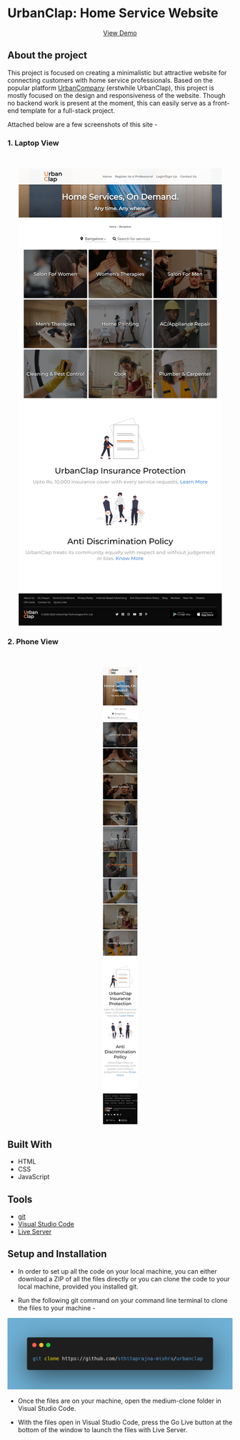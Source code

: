 # UrbanClap: Home Service Website

<p align="center">
<a href="https://urban-clap.netlify.app">View Demo</a>
</p>


## About the project

This project is focused on creating a minimalistic but attractive website for connecting customers with home service professionals. Based on the popular platform [UrbanCompany](https://www.urbancompany.com/bangalore) (erstwhile UrbanClap), this project is mostly focused on the design and responsiveness of the website. Though no backend work is present at the moment, this can easily serve as a front-end template for a full-stack project.

Attached below are a few screenshots of this site - 

### **1. Laptop View**
</br>
<p align="center">
<img src="./images/laptop.jpeg">
</p>

### **2. Phone View**
</br>
<p align="center">
<img src="./images/phone.jpeg">
</p>

## Built With

+ HTML
+ CSS
+ JavaScript

## Tools

+ [git](https://git-scm.com/downloads)
+ [Visual Studio Code](https://code.visualstudio.com/)
+ [Live Server](https://marketplace.visualstudio.com/items?itemName=ritwickdey.LiveServer)

## Setup and Installation

+ In order to set up all the code on your local machine, you can either download a ZIP of all the files directly or you can clone the code to your local machine, provided you installed git.

+ Run the following git command on your command line terminal to clone the files to your machine - 

<img src="./images/git_code_urbanclap.png">

+ Once the files are on your machine, open the medium-clone folder in Visual Studio Code.

+ With the files open in Visual Studio Code, press the Go Live button at the bottom of the window to launch the files with Live Server.

